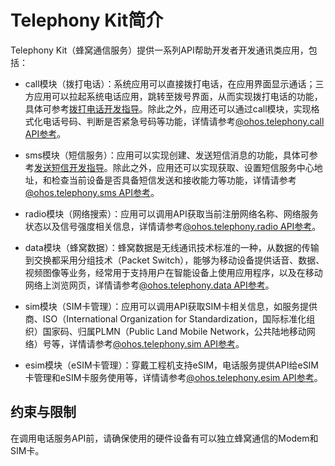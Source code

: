 # Telephony Kit简介

Telephony Kit（蜂窝通信服务）提供一系列API帮助开发者开发通讯类应用，包括：

- call模块（拨打电话）：系统应用可以直接拨打电话，在应用界面显示通话；三方应用可以拉起系统电话应用，跳转至拨号界面，从而实现拨打电话的功能，具体可参考[拨打电话开发指导](telephony-call.md)。除此之外，应用还可以通过call模块，实现格式化电话号码、判断是否紧急号码等功能，详情请参考[@ohos.telephony.call API参考](../reference/apis-telephony-kit/js-apis-call.md)。

- sms模块（短信服务）：应用可以实现创建、发送短信消息的功能，具体可参考[发送短信开发指导](telephony-sms.md)。除此之外，应用还可以实现获取、设置短信服务中心地址，和检查当前设备是否具备短信发送和接收能力等功能，详情请参考[@ohos.telephony.sms API参考](../reference/apis-telephony-kit/js-apis-sms.md)。
- radio模块（网络搜索）：应用可以调用API获取当前注册网络名称、网络服务状态以及信号强度相关信息，详情请参考[@ohos.telephony.radio API参考](../reference/apis-telephony-kit/js-apis-radio.md)。

- data模块（蜂窝数据）：蜂窝数据是无线通讯技术标准的一种，从数据的传输到交换都采用分组技术（Packet Switch），能够为移动设备提供话音、数据、视频图像等业务，经常用于支持用户在智能设备上使用应用程序，以及在移动网络上浏览网页，详情请参考[@ohos.telephony.data API参考](../reference/apis-telephony-kit/js-apis-telephony-data.md)。

- sim模块（SIM卡管理）：应用可以调用API获取SIM卡相关信息，如服务提供商、ISO（International Organization for Standardization，国际标准化组织）国家码、归属PLMN（Public Land Mobile Network，公共陆地移动网络）号等，详情请参考[@ohos.telephony.sim API参考](../reference/apis-telephony-kit/js-apis-sim.md)。

- esim模块（eSIM卡管理）：穿戴工程机支持eSIM，电话服务提供API给eSIM卡管理和eSIM卡服务使用等，详情请参考[@ohos.telephony.esim API参考](../reference/apis-telephony-kit/js-apis-esim.md)。

## 约束与限制

在调用电话服务API前，请确保使用的硬件设备有可以独立蜂窝通信的Modem和SIM卡。
